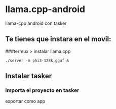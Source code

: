 # llama.cpp-android
llama-cpp android con tasker

## Te tienes que instara en el movil:

###termux > instalar llama.cpp
```
./server -m phi3-128k.gguf &
```
## Instalar tasker 
### importa el proyecto en tasker
exportar como app
